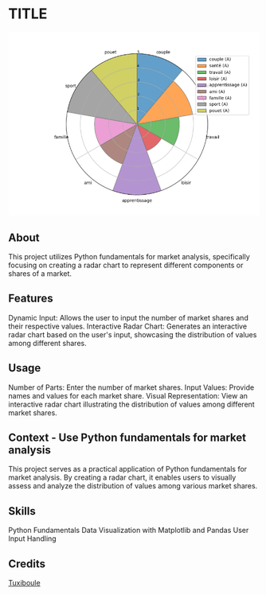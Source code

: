 # TITLE
![](icon.png)

## About
This project utilizes Python fundamentals for market analysis, specifically focusing on creating a radar chart to represent different components or shares of a market.

## Features
Dynamic Input: Allows the user to input the number of market shares and their respective values.
Interactive Radar Chart: Generates an interactive radar chart based on the user's input, showcasing the distribution of values among different shares.


## Usage
Number of Parts: Enter the number of market shares.
Input Values: Provide names and values for each market share.
Visual Representation: View an interactive radar chart illustrating the distribution of values among different market shares.


## Context - Use Python fundamentals for market analysis
This project serves as a practical application of Python fundamentals for market analysis. By creating a radar chart, it enables users to visually assess and analyze the distribution of values among various market shares.

## Skills
Python Fundamentals
Data Visualization with Matplotlib and Pandas
User Input Handling

## Credits
[Tuxiboule](https://github.com/Tuxiboule)
